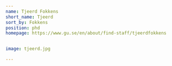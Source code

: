 ```yaml
---
name: Tjeerd Fokkens
short_name: Tjeerd
sort_by: Fokkens
position: phd
homepage: https://www.gu.se/en/about/find-staff/tjeerdfokkens


image: tjeerd.jpg

---
```

